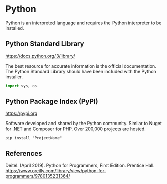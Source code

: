 Python
===

Python is an interpreted language and requires the Python interpreter to be installed. 

Python Standard Library
---
https://docs.python.org/3/library/

The best resource for accurate information is the official documentation. The Python Standard Library should have been included with the Python installer.

```python
import sys, os
```

Python Package Index (PyPI)
---
https://pypi.org

Software developed and shared by the Python community. Similar to Nuget for .NET and Composer for PHP. Over 200,000 projects are hosted.
```
pip install "ProjectName"
```

References
---
Deitel. (April 2019). Python for Programmers, First Edition. Prentice Hall. https://www.oreilly.com/library/view/python-for-programmers/9780135231364/
